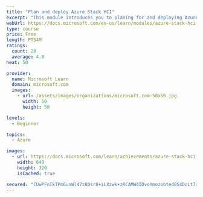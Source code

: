 ```yaml
---
title: "Plan and deploy Azure Stack HCI"
excerpt: "This module introduces you to planing for and deploying Azure Stack HCI. Content includes identifying suitable workloads, determining the optimal configuration to host these workloads, stepping through the deployment process, validating post-deployment operational status, and evaluating Azure integration options."
webUrl: https://docs.microsoft.com/en-us/learn/modules/azure-stack-hci-plan-deploy/
type: course
price: Free
length: PT54M
ratings:
  count: 20
  average: 4.8
heat: 50

provider:
  name: Microsoft Learn
  domain: microsoft.com
  images:
    - url: /assets/images/organizations/microsoft.com-50x50.jpg
      width: 50
      height: 50

levels:
  - Beginner

topics:
  - Azure

images:
  - url: https://docs.microsoft.com/learn/achievements/azure-stack-hci-plan-deploy-social.png
    width: 640
    height: 320
    isCached: true

secured: "CUwPFnIkTPmGunWl47z80sr8+iLXzwk+zRCAMW4IDvoYmozobted0S4DoLt7x7J3nJbffBvXAHxeA4lONZJbyvUXrL3cFRX961uVVz5OguaBbj/WKwABzbeeXpQBNrzlOeJYEnTNYKE3LeqNhuCI9xyE/cH2YM0VczhlZHPxywEQ44wDR/VX5/hQJU+3Wakao4B9R1OcGyaxvT8V9gOLjXMrDLIHhlPhZeYrUMvi42KI7vcvZWcfRdm5VB4oE6Oq37GhvsD+GQ59V8dHTMnz/c0umIYOzxvH7cBQp8KYWy9MRhLO9qQjH0r6HKRaEOHdkYhpQ+ywv5ExXT8iSNdwLFTu//0GlapuyjjdQ9n/WZFtNobNgCcsIldw/NqOtagUZCeJ7B7wmf48T/erEcQGo+0Wa1fz51R0EHOUu2LuD0g=;2vsKMQybwWQLzfKJ9nv5FA=="
---
```


